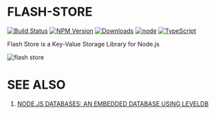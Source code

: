 # FLASH-STORE

[![Build Status](https://travis-ci.org/zixia/flash-store.svg?branch=master)](https://travis-ci.org/zixia/flash-store) [![NPM Version](https://badge.fury.io/js/flash-store.svg)](https://badge.fury.io/js/flash-store) [![Downloads](http://img.shields.io/npm/dm/flash-store.svg?style=flat-square)](https://npmjs.org/package/flash-store) [![node](https://img.shields.io/node/v/facenet.svg?maxAge=604800)](https://nodejs.org/) [![TypeScript](https://img.shields.io/badge/%3C%2F%3E-TypeScript-blue.svg)](https://www.typescriptlang.org/)

Flash Store is a Key-Value Storage Library for Node.js

![flash store](https://zixia.github.io/flash-store/images/flash-store.png)

# SEE ALSO

1. [NODE.JS DATABASES: AN EMBEDDED DATABASE USING LEVELDB](https://blog.yld.io/2016/10/24/node-js-databases-an-embedded-database-using-leveldb)
